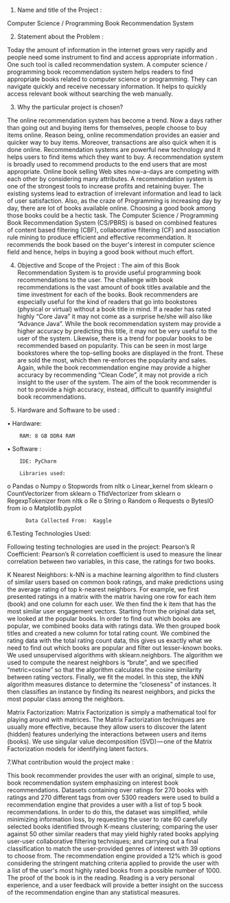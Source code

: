 1. Name and title of the Project :

Computer Science / Programming Book Recommendation System


2. Statement about the Problem :

Today the amount of information in the internet grows very rapidly and people need some instrument to find and access appropriate information . One such tool is called recommendation system. A computer science / programming book recommendation system helps readers to find appropriate books related to computer science or programming. They can navigate quickly and receive necessary information. It helps to quickly access relevant book without searching the web manually.


3. Why the particular project is chosen?

The online recommendation system has become a trend. Now a days rather than going out and buying items for themselves, people choose to buy items online. Reason being, online recommendation provides an easier and quicker way to buy items. Moreover, transactions are also quick when it is done online. Recommendation systems are powerful new technology and it helps users to find items which they want to buy. A recommendation system is broadly used to recommend products to the end users that are most appropriate. Online book selling Web sites now-a-days are competing with each other by considering many attributes. A recommendation system is one of the strongest tools to increase profits and retaining buyer. The existing systems lead to extraction of irrelevant information and lead to lack of user satisfaction. Also, as the craze of Programming is increasing day by day, there are lot of books available online. Choosing a good book among those books could be a hectic task. The Computer Science / Programming Book Recommendation System (CS/PBRS) is based on combined features of content based filtering (CBF), collaborative filtering (CF) and association rule mining to produce efficient and effective recommendation. It recommends the book based on the buyer's interest in computer science field and hence, helps in buying a good book without much effort.

4. Objective and Scope of the Project :
The aim of this Book Recommendation System is to provide useful programming book recommendations to the user. The challenge with book recommendations is the vast amount of book titles available and the time investment for each of the books. Book recommenders are especially useful for the kind of readers that go into bookstores (physical or virtual) without a book title in mind. If a reader has rated highly “Core Java” it may not come as a surprise he/she will also like “Advance Java”. While the book recommendation system may provide a higher accuracy by predicting this title, it may not be very useful to the user of the system. Likewise, there is a trend for popular books to be recommended based on popularity. This can be seen in most large bookstores where the top-selling books are displayed in the front. These are sold the most, which then re-enforces the popularity and sales. Again, while the book recommendation engine may provide a higher accuracy by recommending “Clean Code”, it may not provide a rich insight to the user of the system. The aim of the book recommender is not to provide a high accuracy, instead, difficult to quantify insightful book recommendations. 


5. Hardware and Software to be used :

•	Hardware: 

        RAM: 8 GB DDR4 RAM

•	Software :

        IDE: PyCharm

        Libraries used:

o	Pandas
o	Numpy
o	Stopwords from nltk
o	Linear_kernel from sklearn
o	CountVectorizer from sklearn
o	TfidVectorizer from sklearn
o	RegexpTokenizer from nltk
o	Re
o	String
o	Random
o	Requests
o	BytesIO from io
o	Matplotlib.pyplot

          Data Collected From:  Kaggle

6.Testing Technologies Used:

Following testing technologies are used in the project:
Pearson’s R Coefficient: Pearson’s R correlation coefficient is used to measure the linear correlation between two variables, in this case, the ratings for two books.

K Nearest Neighbors: k-NN is a machine learning algorithm to find clusters of similar users based on common book ratings, and make predictions using the average rating of top k-nearest neighbors. 
For example, we first presented ratings in a matrix with the matrix having one row for each item (book) and one column for each user. We then find the k item that has the most similar user engagement vectors. Starting from the original data set, we looked at the popular books. In order to find out which books are popular, we combined books data with ratings data. We then grouped book titles and created a new column for total rating count. We combined the rating data with the total rating count data, this gives us exactly what we need to find out which books are popular and filter out lesser-known books.
We used unsupervised algorithms with sklearn.neighbors. The algorithm we used to compute the nearest neighbors is “brute”, and we specified “metric=cosine” so that the algorithm calculates the cosine similarity between rating vectors. Finally, we fit the model.
In this step, the kNN algorithm measures distance to determine the “closeness” of instances. It then classifies an instance by finding its nearest neighbors, and picks the most popular class among the neighbors.

Matrix Factorization: Matrix Factorization is simply a mathematical tool for playing around with matrices. The Matrix Factorization techniques are usually more effective, because they allow users to discover the latent (hidden) features underlying the interactions between users and items (books). 
We use singular value decomposition (SVD) — one of the Matrix Factorization models for identifying latent factors.

7.What contribution would the project  make :

This book recommender provides the user with an original, simple to use, book recommendation system emphasizing on interest book recommendations.
Datasets containing over ratings for 270 books with ratings and 270 different tags from over 5300 readers were used to build a recommendation engine that provides a user with a list of top 5 book recommendations.
In order to do this, the dataset was simplified, while minimizing information loss, by requesting the user to rate 60 carefully selected books identified through K-means clustering; comparing the user against 50 other similar readers that may yield highly rated books applying user-user collaborative filtering techniques; and carrying out a final classification to match the user-provided genres of interest with 39 options to choose from.
The recommendation engine provided a 12% which is good considering the stringent matching criteria applied to provide the user with a list of the user's most highly rated books from a possible number of 1000.
The proof of the book is in the reading. Reading is a very personal experience, and a user feedback will provide a better insight on the success of the recommendation engine than any statistical measures.




